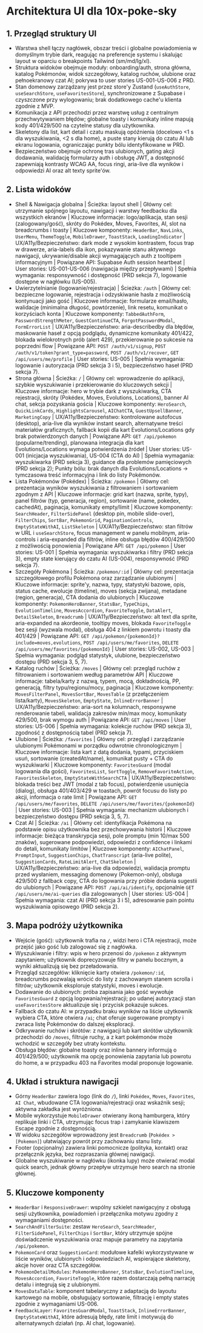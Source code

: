 # Architektura UI dla 10x-poke-sky

## 1. Przegląd struktury UI

- Warstwa shell łączy nagłówek, obszar treści i globalne powiadomienia w domyślnym trybie dark, reagując na preferencje systemu i skalując layout w oparciu o breakpoints Tailwind (sm/md/lg/xl).
- Struktura widoków obejmuje moduły: onboarding/auth, strona główna, katalog Pokémonów, widok szczegółowy, katalog ruchów, ulubione oraz pełnoekranowy czat AI; pokrywa to user stories US-001-US-006 z PRD.
- Stan domenowy zarządzany jest przez store'y Zustand (`useAuthStore`, `useSearchStore`, `useFavoritesStore`), synchronizowane z Supabase i czyszczone przy wylogowaniu; brak dodatkowego cache'u klienta zgodnie z MVP.
- Komunikacja z API przechodzi przez warstwę usług z centralnym przechwytywaniem błędów; globalne toasty i komunikaty inline mapują kody 401/429/500 na czytelne statusy dla użytkownika.
- Skeletony dla list, kart detail i czatu maskują opóźnienia (docelowo <1 s dla wyszukiwania, <2 s dla home), a puste stany kierują do czatu AI lub ekranu logowania, ograniczając punkty bólu identyfikowane w PRD.
- Bezpieczeństwo obejmuje ochronę tras ulubionych, gating akcji dodawania, walidację formularzy auth i obsługę JWT, a dostępność zapewniają kontrasty WCAG AA, focus ringi, aria-live dla wyników i odpowiedzi AI oraz alt texty sprite'ów.

## 2. Lista widoków

- Shell & Nawigacja globalna | Ścieżka: layout shell | Główny cel: utrzymanie spójnego layoutu, nawigacji i warstwy feedbacku dla wszystkich ekranów | Kluczowe informacje: logo/aplikacja, stan sesji (zalogowany/gość), skróty do Pokédex, Moves, Favorites, AI, slot na breadcrumbs i toasty | Kluczowe komponenty: `HeaderBar`, `NavLinks`, `UserMenu`, `ThemeToggle`, `MobileDrawer`, `ToastStack`, `LoadingIndicator` | UX/A11y/Bezpieczeństwo: dark mode z wysokim kontrastem, focus trap w drawerze, aria-labels dla ikon, pokazywanie stanu aktywnego nawigacji, ukrywanie/disable akcji wymagających auth z tooltipem informacyjnym | Powiązane API: Supabase Auth session heartbeat | User stories: US-001-US-006 (nawigacja między przepływami) | Spełnia wymagania: responsywność i dostępność (PRD sekcja 7), logowanie dostępne w nagłówku (US-005).
- Uwierzytelnianie (logowanie/rejestracja) | Ścieżka: `/auth` | Główny cel: bezpieczne logowanie, rejestracja i odzyskiwanie hasła z możliwością kontynuacji jako gość | Kluczowe informacje: formularze email/hasło, walidacje (minimalna długość, powtórzenie), link resetu, komunikat o korzyściach konta | Kluczowe komponenty: `TabbedAuthForm`, `PasswordStrengthMeter`, `GuestContinueCTA`, `ForgotPasswordModal`, `FormErrorList` | UX/A11y/Bezpieczeństwo: aria-describedby dla błędów, maskowanie haseł z opcją podglądu, dynamiczne komunikaty 401/422, blokada wielokrotnych prób (alert 429), przekierowanie po sukcesie na poprzedni flow | Powiązane API: `POST /auth/v1/signup`, `POST /auth/v1/token?grant_type=password`, `POST /auth/v1/recover`, `GET /api/users/me/profile` | User stories: US-005 | Spełnia wymagania: logowanie i autoryzacja (PRD sekcja 3 i 5), bezpieczeństwo haseł (PRD sekcja 7).
- Strona główna | Ścieżka: `/` | Główny cel: wprowadzenie do aplikacji, szybkie wyszukiwanie i przekierowanie do kluczowych sekcji | Kluczowe informacje: hero w trybie dark z wyszukiwarką, CTA rejestracji, skróty (Pokédex, Moves, Evolutions, Locations), banner AI chat, sekcja pozyskania gościa | Kluczowe komponenty: `HeroSearch`, `QuickLinkCards`, `HighlightsCarousel`, `AIChatCTA`, `GuestUpsellBanner`, `MarketingCopy` | UX/A11y/Bezpieczeństwo: kontrolowane autofocus (desktop), aria-live dla wyników instant search, alternatywne treści materiałów graficznych, fallback kopii dla kart Evolutions/Locations gdy brak potwierdzonych danych | Powiązane API: `GET /api/pokemon` (popularne/trending), planowana integracja dla kart Evolutions/Locations wymaga potwierdzenia źródeł | User stories: US-001 (inicjacja wyszukiwania), US-004 (CTA do AI) | Spełnia wymagania: wyszukiwarka (PRD sekcja 3), guidance dla problemów pamięciowych (PRD sekcja 2); Punkty bólu: brak danych dla Evolutions/Locations -> tymczasowa treść informacyjna i link do listy Pokémonów.
- Lista Pokémonów (Pokédex) | Ścieżka: `/pokemon` | Główny cel: prezentacja wyników wyszukiwania z filtrowaniem i sortowaniem zgodnym z API | Kluczowe informacje: grid kart (nazwa, sprite, typy), panel filtrów (typ, generacja, region), sortowanie (name, pokedex, cachedAt), paginacja, komunikaty empty/limit | Kluczowe komponenty: `SearchHeader`, `FilterSidePanel` (desktop pin, mobile slide-over), `FilterChips`, `SortBar`, `PokemonGrid`, `PaginationControls`, `EmptyStateWithAI`, `ListSkeleton` | UX/A11y/Bezpieczeństwo: stan filtrów w URL i `useSearchStore`, focus management w panelu mobilnym, aria-controls i aria-expanded dla filtrów, inline obsługa błędów 400/429/500 z możliwością ponowienia | Powiązane API: `GET /api/pokemon` | User stories: US-001 | Spełnia wymagania: wyszukiwarka i filtry (PRD sekcja 3), empty state kierujący do czatu AI (US-004), responsywność (PRD sekcja 7).
- Szczegóły Pokémona | Ścieżka: `/pokemon/:id` | Główny cel: prezentacja szczegółowego profilu Pokémona oraz zarządzanie ulubionymi | Kluczowe informacje: sprite'y, nazwa, typy, statystyki bazowe, opis, status cache, ewolucje (timeline), moves (sekcja zwijana), metadane (region, generacja), CTA dodania do ulubionych | Kluczowe komponenty: `PokemonHeroBanner`, `StatsBar`, `TypeChips`, `EvolutionTimeline`, `MovesAccordion`, `FavoriteToggle`, `DataAlert`, `DetailSkeleton`, `Breadcrumb` | UX/A11y/Bezpieczeństwo: alt text dla sprite, aria-expanded na akordeonie, tooltipy moves, blokada `FavoriteToggle` bez sesji (wyzwala modal), obsługa 404 z linkiem powrotu i toasty dla 401/429 | Powiązane API: `GET /api/pokemon/{pokemonId}?include=moves,evolutions`, `POST /api/users/me/favorites`, `DELETE /api/users/me/favorites/{pokemonId}` | User stories: US-002, US-003 | Spełnia wymagania: podgląd statystyk, ulubione, bezpieczeństwo dostępu (PRD sekcja 3, 5, 7).
- Katalog ruchów | Ścieżka: `/moves` | Główny cel: przegląd ruchów z filtrowaniem i sortowaniem według parametrów API | Kluczowe informacje: tabela/karty z nazwą, typem, mocą, dokładnością, PP, generacją, filtry typu/regionu/mocy, paginacja | Kluczowe komponenty: `MovesFilterPanel`, `MovesSortBar`, `MovesTable` (z przełączeniem lista/karty), `MovesSkeleton`, `EmptyState`, `InlineErrorBanner` | UX/A11y/Bezpieczeństwo: aria-sort na kolumnach, responsywne renderowanie tabeli, walidacja zakresów min/max mocy, komunikaty 429/500, brak wymogu auth | Powiązane API: `GET /api/moves` | User stories: US-006 | Spełnia wymagania: kolekcje ruchów (PRD sekcja 3), zgodność z dostępnością tabel (PRD sekcja 7).
- Ulubione | Ścieżka: `/favorites` | Główny cel: przegląd i zarządzanie ulubionymi Pokémonami w porządku odwrotnie chronologicznym | Kluczowe informacje: lista kart z datą dodania, typami, przyciskiem usuń, sortowanie (createdAt/name), komunikat pusty + CTA do wyszukiwarki | Kluczowe komponenty: `FavoritesGuard` (modal logowania dla gości), `FavoritesList`, `SortToggle`, `RemoveFavoriteAction`, `FavoritesSkeleton`, `EmptyStateWithSearchCTA` | UX/A11y/Bezpieczeństwo: blokada treści bez JWT (modal z tab focus), potwierdzenie usunięcia (dialog), obsługa 401/403/429 w toastach, powrót focusu do listy po akcji, informacja o rate limit | Powiązane API: `GET /api/users/me/favorites`, `DELETE /api/users/me/favorites/{pokemonId}` | User stories: US-003 | Spełnia wymagania: mechanizm ulubionych i bezpieczeństwo dostępu (PRD sekcja 3, 5, 7).
- Czat AI | Ścieżka: `/ai` | Główny cel: identyfikacja Pokémona na podstawie opisu użytkownika bez przechowywania historii | Kluczowe informacje: bieżąca transkrypcja sesji, pole promptu (min 10/max 500 znaków), sugerowane podpowiedzi, odpowiedzi z confidence i linkami do detali, komunikaty limitów | Kluczowe komponenty: `AIChatPanel`, `PromptInput`, `SuggestionChips`, `ChatTranscript` (aria-live polite), `SuggestionCards`, `RateLimitAlert`, `ChatSkeleton` | UX/A11y/Bezpieczeństwo: aria-live dla odpowiedzi, walidacja promptu przed wysłaniem, messaging domenowy (Pokemon-only), obsługa 429/500 z fallback copy, CTA do logowania przy próbie dodania sugestii do ulubionych | Powiązane API: `POST /api/ai/identify`, opcjonalnie `GET /api/users/me/ai-queries` dla zalogowanych | User stories: US-004 | Spełnia wymagania: czat AI (PRD sekcja 3 i 5), adresowanie pain pointu wyszukiwania opisowego (PRD sekcja 2).

## 3. Mapa podróży użytkownika

- Wejście (gość): użytkownik trafia na `/`, widzi hero i CTA rejestracji, może przejść jako gość lub zalogować się z nagłówka.
- Wyszukiwanie i filtry: wpis w hero przenosi do `/pokemon` z aktywnym zapytaniem; użytkownik doprecyzowuje filtry w panelu bocznym, a wyniki aktualizują się bez przeładowania.
- Przegląd szczegółów: kliknięcie karty otwiera `/pokemon/:id`, breadcrumbs pozwalają wrócić do listy z zachowanym stanem scrolla i filtrów; użytkownik eksploruje statystyki, moves i ewolucje.
- Dodawanie do ulubionych: próba zapisania jako gość wywołuje `FavoritesGuard` z opcją logowania/rejestracji; po udanej autoryzacji stan `useFavoritesStore` aktualizuje się i przycisk pokazuje sukces.
- Fallback do czatu AI: w przypadku braku wyników na liście użytkownik wybiera CTA, które otwiera `/ai`; chat oferuje sugerowane prompty i zwraca listę Pokémonów do dalszej eksploracji.
- Odkrywanie ruchów i skrótów: z nawigacji lub kart skrótów użytkownik przechodzi do `/moves`, filtruje ruchy, a z kart pokémonów może wchodzić w szczegóły bez utraty kontekstu.
- Obsługa błędów: globalne toasty oraz inline bannery informują o 401/429/500; użytkownik ma opcję ponowienia zapytania lub powrotu do home, a w przypadku 403 na Favorites modal proponuje logowanie.

## 4. Układ i struktura nawigacji

- Górny `HeaderBar` zawiera logo (link do `/`), linki `Pokédex`, `Moves`, `Favorites`, `AI Chat`, wbudowane CTA logowania/rejestracji oraz wskaźnik sesji; aktywna zakładka jest wyróżniona.
- Mobile wykorzystuje `MobileDrawer` otwierany ikoną hamburgera, który replikuje linki i CTA, utrzymując focus trap i zamykanie klawiszem Escape zgodnie z dostępnością.
- W widoku szczegółów wprowadzony jest `Breadcrumb` (`Pokédex > [Pokemon]`) ułatwiający powrót przy zachowaniu stanu listy.
- Footer (opcjonalny) zawiera linki pomocnicze (polityka, kontakt) oraz przełącznik języka, bez rozpraszania głównej nawigacji.
- Globalne wyszukiwanie w nagłówku (ikonka lupy) może otwierać modal quick search, jednak główny przepływ utrzymuje hero search na stronie głównej.

## 5. Kluczowe komponenty

- `HeaderBar` i `ResponsiveDrawer`: wspólny szkielet nawigacyjny z obsługą sesji użytkownika, powiadomień i przełącznika motywu zgodny z wymaganiami dostępności.
- `SearchAndFilterSuite`: zestaw `HeroSearch`, `SearchHeader`, `FilterSidePanel`, `FilterChips` i `SortBar`, który utrzymuje spójne doświadczenie wyszukiwania oraz mapuje parametry na zapytania `/api/pokemon`.
- `PokemonCard` oraz `SuggestionCard`: modułowe kafelki wykorzystywane w liście wyników, ulubionych i odpowiedziach AI, wspierające skeletony, akcje hover oraz CTA szczegółów.
- `PokemonDetailModules`: `PokemonHeroBanner`, `StatsBar`, `EvolutionTimeline`, `MovesAccordion`, `FavoriteToggle`, które razem dostarczają pełną narrację detalu i integrują się z ulubionymi.
- `MovesDataTable`: komponent tabelaryczny z adaptacją do layoutu kartowego na mobile, obsługujący sortowanie, filtrację i empty states zgodnie z wymaganiami US-006.
- `FeedbackLayer`: `FavoritesGuardModal`, `ToastStack`, `InlineErrorBanner`, `EmptyStateWithAI`, które adresują błędy, rate limit i motywują do alternatywnych działań (np. AI chat, logowanie).
